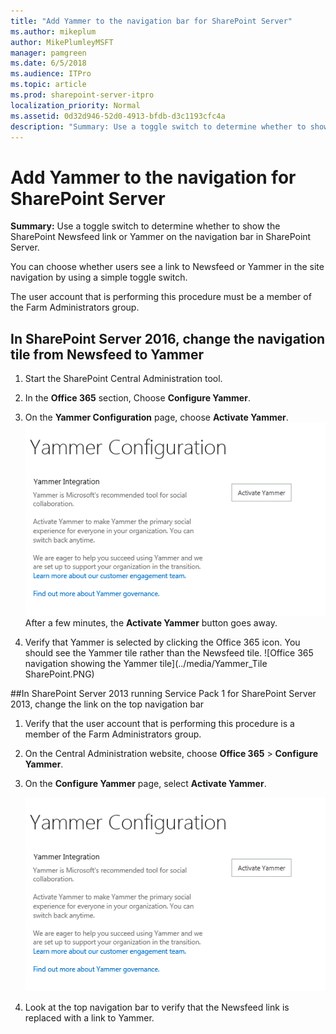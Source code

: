 ```yaml
---
title: "Add Yammer to the navigation bar for SharePoint Server"
ms.author: mikeplum
author: MikePlumleyMSFT
manager: pamgreen
ms.date: 6/5/2018
ms.audience: ITPro
ms.topic: article
ms.prod: sharepoint-server-itpro
localization_priority: Normal
ms.assetid: 0d32d946-52d0-4913-bfdb-d3c1193cfc4a
description: "Summary: Use a toggle switch to determine whether to show the SharePoint Newsfeed or Yammer in SharePoint Server navigation."
---
```


# Add Yammer to the navigation for SharePoint Server

 **Summary:** Use a toggle switch to determine whether to show the SharePoint Newsfeed link or Yammer on the navigation bar in SharePoint Server. 

You can choose whether users see a link to Newsfeed or Yammer in the site navigation by using a simple toggle switch.

The user account that is performing this procedure must be a member of the Farm Administrators group.

## In SharePoint Server 2016, change the navigation tile from Newsfeed to Yammer

1. Start the SharePoint Central Administration tool.

2. In the **Office 365** section, Choose **Configure Yammer**.

3. On the **Yammer Configuration** page, choose **Activate Yammer**. 
     ![Yammer Configuration page in Central Admin](../media/Yammer_IntegrationinCentralAdmin.GIF) 
    After a few minutes, the **Activate Yammer** button goes away.

4. Verify that Yammer is selected by clicking the Office 365 icon. You should see the Yammer tile rather than the Newsfeed tile.
     ![Office 365 navigation showing the Yammer tile](../media/Yammer_Tile SharePoint.PNG)

##In SharePoint Server 2013 running Service Pack 1 for SharePoint Server 2013, change the link on the top navigation bar

1. Verify that the user account that is performing this procedure is a member of the Farm Administrators group. 
    
2. On the Central Administration website, choose **Office 365** > **Configure Yammer**.

3. On the **Configure Yammer** page, select **Activate Yammer**. 
     
     ![Yammer Configuration page in Central Admin](../media/Yammer_IntegrationinCentralAdmin.GIF)
  
4. Look at the top navigation bar to verify that the Newsfeed link is replaced with a link to Yammer. 
    

